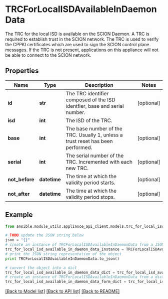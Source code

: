 # TRCForLocalISDAvailableInDaemonData

The TRC for the local ISD is available on the SCION Daemon. A TRC is required to establish trust in the SCION network. The TRC is used to verify the CPPKI certificates which are used to sign the SCION control plane messages. If the TRC is not present, applications on this appliance will not be able to connect to the SCION network. 

## Properties

Name | Type | Description | Notes
------------ | ------------- | ------------- | -------------
**id** | **str** | The TRC identifier composed of the ISD identfier, base and serial number. | [optional] 
**isd** | **int** | The ISD of the TRC. | 
**base** | **int** | The base number of the TRC. Usually 1, unless a trust reset has been performed. | [optional] 
**serial** | **int** | The serial number of the TRC. Incremented with each new TRC. | [optional] 
**not_before** | **datetime** | The time at which the validity period starts. | [optional] 
**not_after** | **datetime** | The time at which the validity period stops. | [optional] 

## Example

```python
from ansible.module_utils.appliance_api_client.models.trc_for_local_isd_available_in_daemon_data import TRCForLocalISDAvailableInDaemonData

# TODO update the JSON string below
json = "{}"
# create an instance of TRCForLocalISDAvailableInDaemonData from a JSON string
trc_for_local_isd_available_in_daemon_data_instance = TRCForLocalISDAvailableInDaemonData.from_json(json)
# print the JSON string representation of the object
print TRCForLocalISDAvailableInDaemonData.to_json()

# convert the object into a dict
trc_for_local_isd_available_in_daemon_data_dict = trc_for_local_isd_available_in_daemon_data_instance.to_dict()
# create an instance of TRCForLocalISDAvailableInDaemonData from a dict
trc_for_local_isd_available_in_daemon_data_form_dict = trc_for_local_isd_available_in_daemon_data.from_dict(trc_for_local_isd_available_in_daemon_data_dict)
```
[[Back to Model list]](../README.md#documentation-for-models) [[Back to API list]](../README.md#documentation-for-api-endpoints) [[Back to README]](../README.md)


